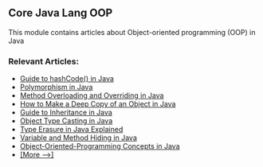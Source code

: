 ## Core Java Lang OOP

This module contains articles about Object-oriented programming (OOP) in Java

### Relevant Articles: 
- [Guide to hashCode() in Java](https://www.baeldung.com/java-hashcode)
- [Polymorphism in Java](https://www.baeldung.com/java-polymorphism)
- [Method Overloading and Overriding in Java](https://www.baeldung.com/java-method-overload-override)
- [How to Make a Deep Copy of an Object in Java](https://www.baeldung.com/java-deep-copy)
- [Guide to Inheritance in Java](https://www.baeldung.com/java-inheritance)
- [Object Type Casting in Java](https://www.baeldung.com/java-type-casting)
- [Type Erasure in Java Explained](https://www.baeldung.com/java-type-erasure)
- [Variable and Method Hiding in Java](https://www.baeldung.com/java-variable-method-hiding)
- [Object-Oriented-Programming Concepts in Java](https://www.baeldung.com/java-oop)
- [[More -->]](/core-java-modules/core-java-lang-oop-2)
